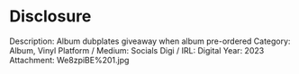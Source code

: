 # Disclosure

Description: Album dubplates giveaway when album pre-ordered
Category: Album, Vinyl
Platform / Medium: Socials
Digi / IRL: Digital
Year: 2023
Attachment: We8zpiBE%201.jpg